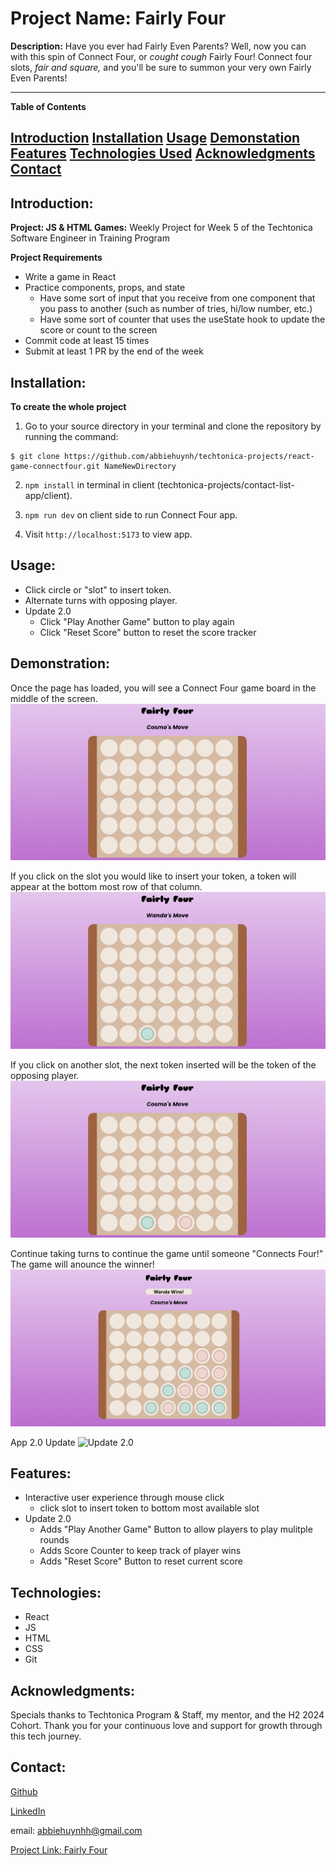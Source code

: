 # Project Name: Fairly Four

**Description:**
Have you ever had Fairly Even Parents? Well, now you can with this spin of Connect Four, or *cought cough* Fairly Four! Connect four slots, *fair and square,* and you'll be sure to summon your very own Fairly Even Parents!

---

**Table of Contents**

[Introduction](#introduction)
[Installation](#installation)
[Usage](#usage)
[Demonstation](#demonstration)
[Features](#features)
[Technologies Used](#technologies-used)
[Acknowledgments](#acknowledgments)
[Contact](#contact)
---

## Introduction: 
**Project: JS & HTML Games:**
Weekly Project for Week 5 of the Techtonica Software Engineer in Training Program

**Project Requirements**
- Write a game in React
- Practice components, props, and state
    - Have some sort of input that you receive from one component that you pass to another (such as number of tries, hi/low number, etc.)
    - Have some sort of counter that uses the useState hook to update the score or count to the screen
- Commit code at least 15 times
- Submit at least 1 PR by the end of the week

## Installation: 
**To create the whole project**
1.  Go to your source directory in your terminal and clone the repository by running the command:

```
$ git clone https://github.com/abbiehuynh/techtonica-projects/react-game-connectfour.git NameNewDirectory
```
2. `npm install` in terminal in client (techtonica-projects/contact-list-app/client).

3. `npm run dev` on client side to run Connect Four app.

4. Visit `http://localhost:5173` to view app.

## Usage: 
- Click circle or "slot" to insert token.
- Alternate turns with opposing player.  
- Update 2.0
    - Click "Play Another Game" button to play again
    - Click "Reset Score" button to reset the score tracker

## Demonstration:

Once the page has loaded, you will see a Connect Four game board in the middle of the screen.
![Load Game](readme-images/fairlyFour-loadGame.png)

If you click on the slot you would like to insert your token, a token will appear at the bottom most row of that column.  
![First Token](readme-images/fairlyFour-firstToken.png)

If you click on another slot, the next token inserted will be the token of the opposing player. 
![Tokens](readme-images/fairlyFour-tokens.png)

Continue taking turns to continue the game until someone "Connects Four!" The game will anounce the winner!
![Win Game](readme-images/fairlyFour-winGame.png)

App 2.0 Update
![Update 2.0](/readme-images/connect-four2.0.png)

## Features: 
- Interactive user experience through mouse click
    - click slot to insert token to bottom most available slot
- Update 2.0
    - Adds "Play Another Game" Button to allow players to play mulitple rounds
    - Adds Score Counter to keep track of player wins
    - Adds "Reset Score" Button to reset current score

## Technologies: 
- React
- JS       
- HTML
- CSS
- Git

## Acknowledgments:
Specials thanks to Techtonica Program & Staff, my mentor, and the H2 2024 Cohort. Thank you for your continuous love and support for growth through this tech journey. 

## Contact: 
[Github](https://github.com/abbiehuynh)

[LinkedIn](https://www.linkedin.com/in/abbie-huynh/)

email: abbiehuynhh@gmail.com

[Project Link: Fairly Four](https://github.com/abbiehuynh/techtonica-projects/tree/react-game/react-game-connectfour)